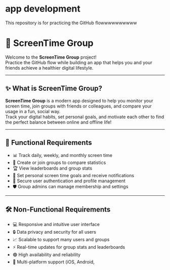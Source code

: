 # app development
This repository is for practicing the GitHub flowwwwwwwwww
# 📱 ScreenTime Group

Welcome to the **ScreenTime Group** project!  
Practice the GitHub flow while building an app that helps you and your friends achieve a healthier digital lifestyle.

---

## ✨ What is ScreenTime Group?

**ScreenTime Group** is a modern app designed to help you monitor your screen time, join groups with friends or colleagues, and compare your usage in a fun, social way.  
Track your digital habits, set personal goals, and motivate each other to find the perfect balance between online and offline life!

---

## 🚀 Functional Requirements

- 📊 Track daily, weekly, and monthly screen time
- 👥 Create or join groups to compare statistics
- 🏆 View leaderboards and group stats
- 🎯 Set personal screen time goals and receive notifications
- 🔑 Secure user authentication and profile management
- 🛡️ Group admins can manage membership and settings

---

## 🛠️ Non-Functional Requirements

- 💻 Responsive and intuitive user interface
- 🔒 Data privacy and security for all users
- 📈 Scalable to support many users and groups
- ⚡ Real-time updates for group stats and leaderboards
- 🟢 High availability and reliability
- 📱 Multi-platform support (iOS, Android,